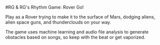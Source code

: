 #RG & RG's Rhythm Game: Rover Go!

Play as a Rover trying to make it to the surface of Mars, dodging aliens, alien space guns, and thunderclouds on your way. 

The game uses machine learning and audio file analysis to generate obstacles based on songs, so keep with the beat or get vaporized.
